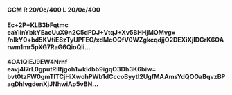 #### GCM R 20/0c/400 L 20/0c/400
**Ec+2P+KLB3bFqtmc**<br/>**eaYiinYbkYEacUuX9n2C5dPDJ+VtqJ+Xv5BHHjMOMvg=**<br/>**/nIkY0+bd5KVtiE8zTyUPFEO/xdMcOQfV0WZgkcqdjjO2DEXiXjlDGrK6OArwm1mr5pXG7RaG6QioQIi...**<br/><br/>
**4OA1QIEJ9EW4Nrnf**<br/>**eavj4l7rL0gputRllfjgoh1wkldbb9igqO3Dh3K6biw=**<br/>**bvt0tzFW0gmTlTCjHiXwohPWb1dCccoByytl2UgfMAAmsYdQOOaBqvzBPagDhlvgdenXjJNhwiAp5vBN...**